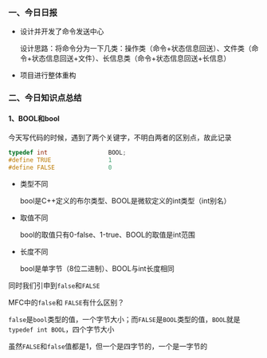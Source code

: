 ### 一、今日日报

- 设计并开发了命令发送中心

  设计思路：将命令分为一下几类：操作类（命令+状态信息回送）、文件类（命令+状态信息回送+文件）、长信息类（命令+状态信息回送+长信息）

- 项目进行整体重构

### 二、今日知识点总结

#### 1、BOOL和bool

今天写代码的时候，遇到了两个关键字，不明白两者的区别点，故此记录

```cpp
typedef int                 BOOL;
#define TRUE                1
#define FALSE               0
```

- 类型不同

  bool是C++定义的布尔类型、BOOL是微软定义的int类型（int别名）

- 取值不同

  bool的取值只有0-false、1-true、BOOL的取值是int范围

- 长度不同

  bool是单字节（8位二进制）、BOOL与int长度相同

同时我们引申到`false`和`FALSE`

MFC中的`false`和 `FALSE`有什么区别？ 

`false`是`bool`类型的值，一个字节大小；而`FALSE`是`BOOL`类型的值，`BOOL`就是`typedef int BOOL`，四个字节大小

虽然`FALSE`和`false`值都是1，但一个是四字节的，一个是一字节的

